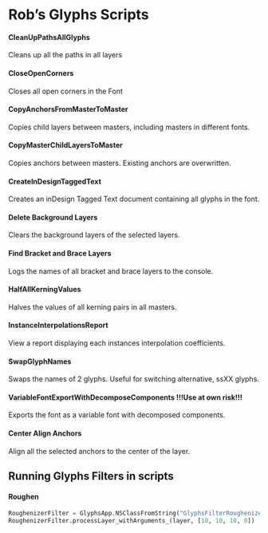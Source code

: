 # Rob’s Glyphs Scripts

#### CleanUpPathsAllGlyphs
Cleans up all the paths in all layers

#### CloseOpenCorners
Closes all open corners in the Font

#### CopyAnchorsFromMasterToMaster
Copies child layers between masters, including masters in different fonts.

#### CopyMasterChildLayersToMaster
Copies anchors between masters. Existing anchors are overwritten.

#### CreateInDesignTaggedText
Creates an inDesign Tagged Text document containing all glyphs in the font.

#### Delete Background Layers
Clears the background layers of the selected layers.

#### Find Bracket and Brace Layers
Logs the names of all bracket and brace layers to the console.

#### HalfAllKerningValues
Halves the values of all kerning pairs in all masters.

#### InstanceInterpolationsReport
View a report displaying each instances interpolation coefficients.

#### SwapGlyphNames
Swaps the names of 2 glyphs. Useful for switching alternative, ssXX glyphs.

#### VariableFontExportWithDecomposeComponents !!!Use at own risk!!!
Exports the font as a variable font with decomposed components.

#### Center Align Anchors
Align all the selected anchors to the center of the layer.

## Running Glyphs Filters in scripts

#### Roughen

```py
RoughenizerFilter = GlyphsApp.NSClassFromString("GlyphsFilterRoughenizer").alloc().init()
RoughenizerFilter.processLayer_withArguments_(layer, [10, 10, 10, 0])
```
